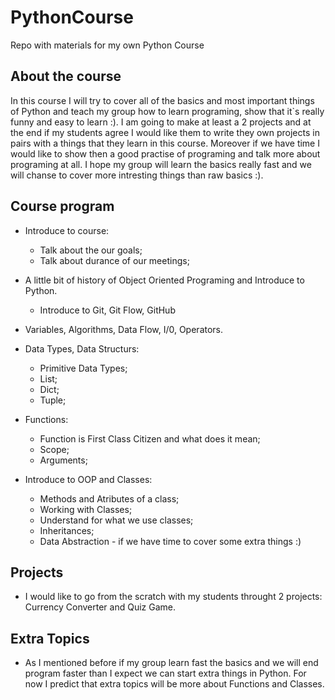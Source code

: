 # PythonCourse

Repo with materials for my own Python Course

## About the course

In this course I will try to cover all of the basics and most important things of Python and teach my group how to learn programing, show that it`s really funny and easy to learn :). I am going to make at least a 2 projects and at the end if my students agree I would like them to write they own projects in pairs with a things that they learn in this course. Moreover if we have time I would like to show then a good practise of programing and talk more about programing at all. I hope my group will learn the basics really fast and we will chanse to cover more intresting things than raw basics :).

## Course program

- Introduce to course:
    - Talk about the our goals;
    - Talk about durance of our meetings;

- A little bit of history of Object Oriented Programing and Introduce to Python.
    - Introduce to Git, Git Flow, GitHub

- Variables, Algorithms, Data Flow, I/0, Operators.

- Data Types, Data Structurs:
    - Primitive Data Types;
    - List;
    - Dict;
    - Tuple;

- Functions:
    - Function is First Class Citizen and what does it mean;
    - Scope;
    - Arguments;

- Introduce to OOP and Classes:
    - Methods and Atributes of a class;
    - Working with Classes;
    - Understand for what we use classes;
    - Inheritances;
    - Data Abstraction - if we have time to cover some extra things :)

## Projects

- I would like to go from the scratch with my students throught 2 projects: Currency Converter and Quiz Game.

## Extra Topics
- As I mentioned before if my group learn fast the basics and we will end program faster than I expect we can start extra things in Python. For now I predict that extra topics will be more about Functions and Classes.